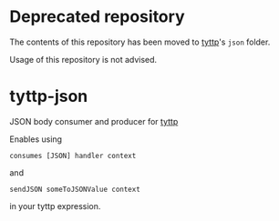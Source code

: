 # Deprecated repository

The contents of this repository has been moved to [tyttp](https://github.com/kbertalan/tyttp)'s `json` folder.

Usage of this repository is not advised.

# tyttp-json

JSON body consumer and producer for [tyttp](https://github.com/kbertalan/tyttp)

Enables using

    consumes [JSON] handler context

and

    sendJSON someToJSONValue context

in your tyttp expression.
